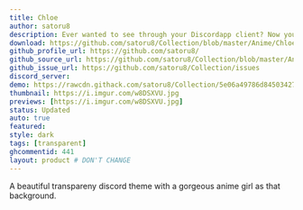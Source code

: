 ```yaml
---
title: Chloe
author: satoru8
description: Ever wanted to see through your Discordapp client? Now you can!
download: https://github.com/satoru8/Collection/blob/master/Anime/Chloe.theme.css
github_profile_url: https://github.com/satoru8/
github_source_url: https://github.com/satoru8/Collection/blob/master/Anime/Chloe.theme.css
github_issue_url: https://github.com/satoru8/Collection/issues
discord_server:
demo: https://rawcdn.githack.com/satoru8/Collection/5e06a49786d8450342741bd673e418eeda3baafe/Anime/Chloe.theme.css
thumbnail: https://i.imgur.com/w8DSXVU.jpg
previews: [https://i.imgur.com/w8DSXVU.jpg]
status: Updated
auto: true
featured: 
style: dark
tags: [transparent]
ghcommentid: 441
layout: product # DON'T CHANGE
---
```

A beautiful transpareny discord theme with a gorgeous anime girl as that background.